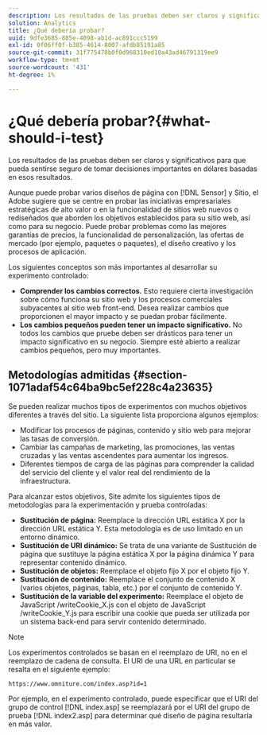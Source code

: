 ```yaml
---
description: Los resultados de las pruebas deben ser claros y significativos para que pueda sentirse seguro de tomar decisiones importantes en dólares basadas en esos resultados.
solution: Analytics
title: ¿Qué debería probar?
uuid: 9dfe3685-885e-4098-ab1d-ac891ccc5199
exl-id: 0f06ff0f-b385-4614-8007-afdb85191a85
source-git-commit: 31f775478b0f0d968310ed10a43ad46791319ee9
workflow-type: tm+mt
source-wordcount: '431'
ht-degree: 1%

---
```


# ¿Qué debería probar?{#what-should-i-test}

Los resultados de las pruebas deben ser claros y significativos para que pueda sentirse seguro de tomar decisiones importantes en dólares basadas en esos resultados.

Aunque puede probar varios diseños de página con [!DNL Sensor] y Sitio, el Adobe sugiere que se centre en probar las iniciativas empresariales estratégicas de alto valor o en la funcionalidad de sitios web nuevos o rediseñados que aborden los objetivos establecidos para su sitio web, así como para su negocio. Puede probar problemas como las mejores garantías de precios, la funcionalidad de personalización, las ofertas de mercado (por ejemplo, paquetes o paquetes), el diseño creativo y los procesos de aplicación.

Los siguientes conceptos son más importantes al desarrollar su experimento controlado:

* **Comprender los cambios correctos.** Esto requiere cierta investigación sobre cómo funciona su sitio web y los procesos comerciales subyacentes al sitio web front-end. Desea realizar cambios que proporcionen el mayor impacto y se puedan probar fácilmente.
* **Los cambios pequeños pueden tener un impacto significativo.** No todos los cambios que pruebe deben ser drásticos para tener un impacto significativo en su negocio. Siempre esté abierto a realizar cambios pequeños, pero muy importantes.

## Metodologías admitidas {#section-1071adaf54c64ba9bc5ef228c4a23635}

Se pueden realizar muchos tipos de experimentos con muchos objetivos diferentes a través del sitio. La siguiente lista proporciona algunos ejemplos:

* Modificar los procesos de páginas, contenido y sitio web para mejorar las tasas de conversión.
* Cambiar las campañas de marketing, las promociones, las ventas cruzadas y las ventas ascendentes para aumentar los ingresos.
* Diferentes tiempos de carga de las páginas para comprender la calidad del servicio del cliente y el valor real del rendimiento de la infraestructura.

Para alcanzar estos objetivos, Site admite los siguientes tipos de metodologías para la experimentación y prueba controladas:

* **Sustitución de página:** Reemplace la dirección URL estática X por la dirección URL estática Y. Esta metodología es de uso limitado en un entorno dinámico.
* **Sustitución de URI dinámico:** Se trata de una variante de Sustitución de página que sustituye la página estática X por la página dinámica Y para representar contenido dinámico.
* **Sustitución de objetos:** Reemplace el objeto fijo X por el objeto fijo Y.
* **Sustitución de contenido:** Reemplace el conjunto de contenido X (varios objetos, páginas, tabla, etc.) por el conjunto de contenido Y.
* **Sustitución de la variable del experimento:** Reemplace el objeto de JavaScript /writeCookie_X.js con el objeto de JavaScript /writeCookie_Y.js para escribir una cookie que pueda ser utilizada por un sistema back-end para servir contenido determinado.

>[!NOTE]
>
>Los experimentos controlados se basan en el reemplazo de URI, no en el reemplazo de cadena de consulta. El URI de una URL en particular se resalta en el siguiente ejemplo:
>
>`https://www.omniture.com/index.asp?id=1`
>
>Por ejemplo, en el experimento controlado, puede especificar que el URI del grupo de control [!DNL index.asp] se reemplazará por el URI del grupo de prueba [!DNL index2.asp] para determinar qué diseño de página resultaría en más valor.
